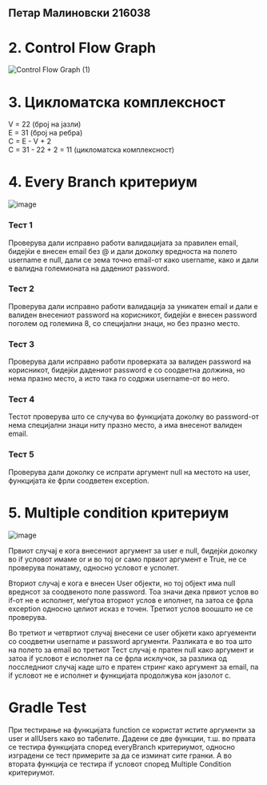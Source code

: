 ## Петар Малиновски 216038


# 2. Control Flow Graph
![Control Flow Graph (1)](https://github.com/lupusruber/SI_2023_lab2_216038/assets/75671111/509d2950-b120-4d1a-bd67-f35f02f1640a)

# 3. Цикломатска комплексност
V = 22 (број на јазли) <br /> 
E = 31 (број на ребра) <br /> 
C = E - V + 2 <br /> 
C = 31 - 22 + 2 = 11 (цикломатска комплексност) <br /> 

# 4. Every Branch критериум
![image](https://github.com/lupusruber/SI_2023_lab2_216038/assets/75671111/ffeb34fb-3f19-4bfa-a003-47d43cf13c7a)

### Тест 1
Проверува дали исправно работи валидацијата за правилен email, бидејќи е внесен email без @ и дали доколку вредноста на полето username e null, дали се зема точно email-от како username, како и дали е валидна големионата на дадениот password.

### Teст 2
Проверува дали исправно работи валидација за уникатен email и дали е валиден внесениот password на корисникот, бидејќи е внесен password поголем од големина 8, со специјални знаци, но без празно место.

### Teст 3
Проверува дали исправно работи проверката за валиден password на корисникот, бидејќи дадениот password е со соодветна должина, но нема празно место, а исто така го содржи username-от во него.

### Тест 4
Тестот проверува што се случува во функцијата доколку во password-от нема специјални знаци ниту празно место, а има внесенот валиден email.

### Тест 5
Проверува дали доколку се испрати аргумент null на местото на user, функцијата ќе фрли соодветен exception.

# 5. Multiple condition критериум
![image](https://github.com/lupusruber/SI_2023_lab2_216038/assets/75671111/a20f0f4d-746f-42d6-b9f4-fca1852a45c2)

Првиот случај е кога внесениот аргумент за user e null, бидејќи доколку во if условот имаме or и во тој or само првиот аргумент е True, не се проверува понатаму, односно условот е усполет.

Вториот случај е кога е внесен User објекти, но тој објект има null вреднсот за соодвеното поле password. Toa значи дека првиот услов во if-от не е исполнет, меѓутоа вториот услов е иполнет, па затоа се фрла exception односно целиот исказ е точен. Третиот услов воошшто не се проверува.

Во третиот и четвртиот случај внесени се user објкети како аргуементи со соодветни username и password аргументи. Разликата е во тоа што на полето за email во третиот Тест случај е пратен null како аргумент и затоа if условот е исполнет па се фрла исклучок, за разлика од посследниот случај каде што е пратен стринг како аргумент за email, па if условот не е исполнет и функцијата продолжува кон јазолот с. 

# Gradle Test
При тестирање на функцијата function се користат истите аргументи за user и allUsers како во табелите. Дадени се две функции, т.ш. во првата се тестира функцијата според everyBranch критериумот, односно изградени се тест примерите за да се изминат сите гранки. А во втората функција се тестира if условот според Multiple Condition критериумот.






